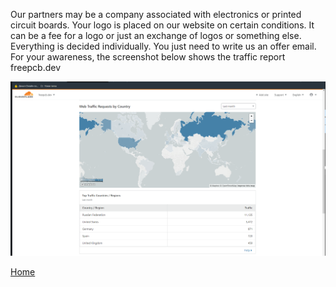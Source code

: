 Our partners may be a company associated with electronics or printed circuit boards. Your logo is placed on our website on certain conditions. It can be a fee for a logo or just an exchange of logos or something else. Everything is decided individually. You just need to write us an offer email.
For your awareness, the screenshot below shows the traffic report freepcb.dev

![](pictures/cloudflare1.png)

[Home](https://freepcb.dev)
